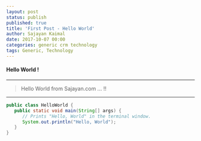 ```yaml
---
layout: post
status: publish
published: true
title: 'First Post - Hello World'
author: Sajayan Kaimal
date: 2017-10-07 00:00
categories: generic crm technology
tags: Generic, Technology
---
```


#### Hello World !
------

> Hello World from Sajayan.com ... !! 

*****

```java
public class HelloWorld {
   public static void main(String[] args) {
      // Prints "Hello, World" in the terminal window.
      System.out.println("Hello, World");
   }
}
```
